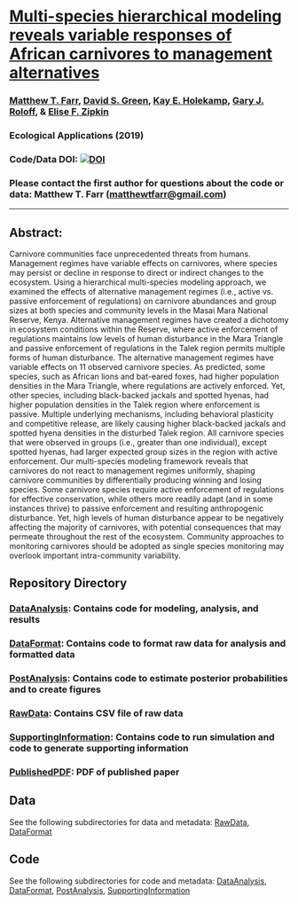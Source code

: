 # [Multi-species hierarchical modeling reveals variable responses of African carnivores to management alternatives](https://esajournals.onlinelibrary.wiley.com/doi/10.1002/eap.1845)

### [Matthew T. Farr](https://farrmt.github.io/), [David S. Green](https://inr.oregonstate.edu/people/david-green), [Kay E. Holekamp](http://www.holekamplab.org/), [Gary J. Roloff](https://www.afwelsite.com/), & [Elise F. Zipkin](https://msu.edu/user/ezipkin/)

### Ecological Applications (2019)

### Code/Data DOI: [![DOI](https://zenodo.org/badge/DOI/10.5281/zenodo.1413562.svg)](https://doi.org/10.5281/zenodo.1413562)

### Please contact the first author for questions about the code or data: Matthew T. Farr (matthewtfarr@gmail.com)
__________________________________________________________________________________________________________________________________________

## Abstract: 
Carnivore communities face unprecedented threats from humans. Management regimes have variable effects on carnivores, where species may persist or decline in response to direct or indirect changes to the ecosystem. Using a hierarchical multi-species modeling approach, we examined the effects of alternative management regimes (i.e., active vs. passive enforcement of regulations) on carnivore abundances and group sizes at both species and community levels in the Masai Mara National Reserve, Kenya. Alternative management regimes have created a dichotomy in ecosystem conditions within the Reserve, where active enforcement of regulations maintains low levels of human disturbance in the Mara Triangle and passive enforcement of regulations in the Talek region permits multiple forms of human disturbance. The alternative management regimes have variable effects on 11 observed carnivore species. As predicted, some species, such as African lions and bat-eared foxes, had higher population densities in the Mara Triangle, where regulations are actively enforced. Yet, other species, including black-backed jackals and spotted hyenas, had higher population densities in the Talek region where enforcement is passive. Multiple underlying mechanisms, including behavioral plasticity and competitive release, are likely causing higher black-backed jackals and spotted hyena densities in the disturbed Talek region. All carnivore species that were observed in groups (i.e., greater than one individual), except spotted hyenas, had larger expected group sizes in the region with active enforcement. Our multi-species modeling framework reveals that carnivores do not react to management regimes uniformly, shaping carnivore communities by differentially producing winning and losing species. Some carnivore species require active enforcement of regulations for effective conservation, while others more readily adapt (and in some instances thrive) to passive enforcement and resulting anthropogenic disturbance. Yet, high levels of human disturbance appear to be negatively affecting the majority of carnivores, with potential consequences that may permeate throughout the rest of the ecosystem. Community approaches to monitoring carnivores should be adopted as single species monitoring may overlook important intra-community variability.

## Repository Directory
### [DataAnalysis](https://github.com/farrmt/HMSDS/tree/master/DataAnalysis): Contains code for modeling, analysis, and results
### [DataFormat](https://github.com/farrmt/HMSDS/tree/master/DataFormat): Contains code to format raw data for analysis and formatted data
### [PostAnalysis](https://github.com/farrmt/HMSDS/tree/master/PostAnalysis): Contains code to estimate posterior probabilities and to create figures
### [RawData](https://github.com/farrmt/HMSDS/tree/master/RawData): Contains CSV file of raw data
### [SupportingInformation](https://github.com/farrmt/HMSDS/tree/master/SupportingInformation): Contains code to run simulation and code to generate supporting information
### [PublishedPDF](https://github.com/farrmt/HMSDS/blob/master/Farr_et_al-2019-Ecological_Applications.pdf): PDF of published paper

## Data
See the following subdirectories for data and metadata: [RawData](https://github.com/farrmt/HMSDS/tree/master/RawData), [DataFormat](https://github.com/farrmt/HMSDS/tree/master/DataFormat)

## Code
See the following subdirectories for code and metadata: [DataAnalysis](https://github.com/farrmt/HMSDS/tree/master/DataAnalysis), [DataFormat](https://github.com/farrmt/HMSDS/tree/master/DataFormat), [PostAnalysis](https://github.com/farrmt/HMSDS/tree/master/PostAnalysis), [SupportingInformation](https://github.com/farrmt/HMSDS/tree/master/SupportingInformation)


